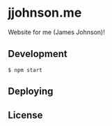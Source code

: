 # jjohnson.me

Website for me (James Johnson)!

## Development

```
$ npm start
```

## Deploying

## License
